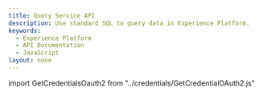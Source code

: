 ```yaml
---
title: Query Service API
description: Use standard SQL to query data in Experience Platform.
keywords: 
  - Experience Platform
  - API Documentation
  - JavaScript
layout: none
--- 
```


import GetCredentialsOauth2 from "../credentials/GetCredentialOAuth2.js"

<GetCredentialsOauth2 />

<RedoclyAPIBlock src="/experience-platform-apis/swagger-specs/query-service.yaml"/>
